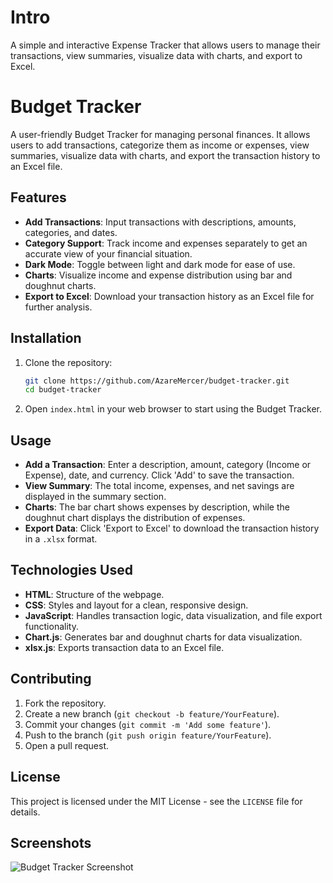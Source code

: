 # Intro
A simple and interactive Expense Tracker that allows users to manage their transactions, view summaries, visualize data with charts, and export to Excel.

# Budget Tracker

A user-friendly Budget Tracker for managing personal finances. It allows users to add transactions, categorize them as income or expenses, view summaries, visualize data with charts, and export the transaction history to an Excel file.

## Features

- **Add Transactions**: Input transactions with descriptions, amounts, categories, and dates.
- **Category Support**: Track income and expenses separately to get an accurate view of your financial situation.
- **Dark Mode**: Toggle between light and dark mode for ease of use.
- **Charts**: Visualize income and expense distribution using bar and doughnut charts.
- **Export to Excel**: Download your transaction history as an Excel file for further analysis.

## Installation

1. Clone the repository:

    ```bash
    git clone https://github.com/AzareMercer/budget-tracker.git
    cd budget-tracker
    ```

2. Open `index.html` in your web browser to start using the Budget Tracker.

## Usage

- **Add a Transaction**: Enter a description, amount, category (Income or Expense), date, and currency. Click 'Add' to save the transaction.
- **View Summary**: The total income, expenses, and net savings are displayed in the summary section.
- **Charts**: The bar chart shows expenses by description, while the doughnut chart displays the distribution of expenses.
- **Export Data**: Click 'Export to Excel' to download the transaction history in a `.xlsx` format.

## Technologies Used

- **HTML**: Structure of the webpage.
- **CSS**: Styles and layout for a clean, responsive design.
- **JavaScript**: Handles transaction logic, data visualization, and file export functionality.
- **Chart.js**: Generates bar and doughnut charts for data visualization.
- **xlsx.js**: Exports transaction data to an Excel file.

## Contributing

1. Fork the repository.
2. Create a new branch (`git checkout -b feature/YourFeature`).
3. Commit your changes (`git commit -m 'Add some feature'`).
4. Push to the branch (`git push origin feature/YourFeature`).
5. Open a pull request.

## License

This project is licensed under the MIT License - see the `LICENSE` file for details.

## Screenshots

![Budget Tracker Screenshot](./path_to_image.png)
